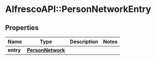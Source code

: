 # AlfrescoAPI::PersonNetworkEntry

## Properties
Name | Type | Description | Notes
------------ | ------------- | ------------- | -------------
**entry** | [**PersonNetwork**](PersonNetwork.md) |  | 


